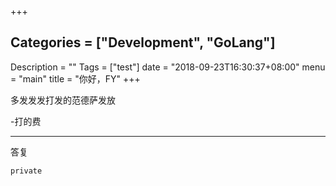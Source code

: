 +++
## Categories = ["Development", "GoLang"]
Description = ""
Tags = ["test"]
date = "2018-09-23T16:30:37+08:00"
menu = "main"
title = "你好，FY"
+++

多发发发打发的范德萨发放

-打的费

---

答复


```
private
```

